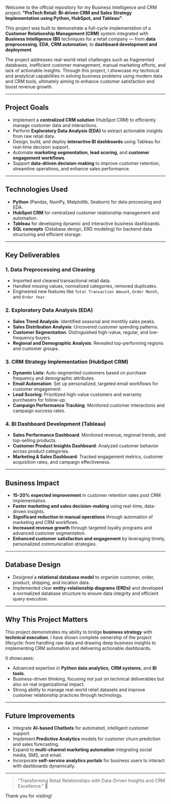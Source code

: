 
Welcome to the official repository for my Business Intelligence and CRM project: **"ProTech Retail: BI-driven CRM and Sales Strategy Implementation using Python, HubSpot, and Tableau"**.

This project was built to demonstrate a full-cycle implementation of a **Customer Relationship Management (CRM)** system integrated with **Business Intelligence (BI)** techniques for a retail company — from **data preprocessing**, **EDA**, **CRM automation**, to **dashboard development and deployment**.

The project addresses real-world retail challenges such as fragmented databases, inefficient customer management, manual marketing efforts, and lack of actionable insights. Through this project, I showcase my technical and analytical capabilities in solving business problems using modern data and CRM tools, ultimately aiming to enhance customer satisfaction and boost revenue growth.

---

## Project Goals
- Implement a **centralized CRM solution** (HubSpot CRM) to efficiently manage customer data and interactions.
- Perform **Exploratory Data Analysis (EDA)** to extract actionable insights from raw retail data.
- Design, build, and deploy **interactive BI dashboards** using Tableau for real-time decision support.
- Automate **marketing segmentation**, **lead scoring**, and **customer engagement workflows**.
- Support **data-driven decision-making** to improve customer retention, streamline operations, and enhance sales performance.

---

## Technologies Used
- **Python** (Pandas, NumPy, Matplotlib, Seaborn) for data processing and EDA.
- **HubSpot CRM** for centralized customer relationship management and automation.
- **Tableau** for developing dynamic and interactive business dashboards.
- **SQL concepts** (Database design, ERD modeling) for backend data structuring and efficient storage.

---

## Key Deliverables

### 1. Data Preprocessing and Cleaning
- Imported and cleaned transactional retail data.
- Handled missing values, normalized categories, removed duplicates.
- Engineered new features like `Total Transaction Amount`, `Order Month`, and `Order Year`.

### 2. Exploratory Data Analysis (EDA)
- **Sales Trend Analysis**: Identified seasonal and monthly sales peaks.
- **Sales Distribution Analysis**: Uncovered customer spending patterns.
- **Customer Segmentation**: Distinguished high-value, regular, and low-frequency buyers.
- **Regional and Demographic Analysis**: Revealed top-performing regions and customer groups.

### 3. CRM Strategy Implementation (HubSpot CRM)
- **Dynamic Lists**: Auto-segmented customers based on purchase frequency and demographic attributes.
- **Email Automation**: Set up personalized, targeted email workflows for customer engagement.
- **Lead Scoring**: Prioritized high-value customers and warranty purchasers for follow-up.
- **Campaign Performance Tracking**: Monitored customer interactions and campaign success rates.

### 4. BI Dashboard Development (Tableau)
- **Sales Performance Dashboard**: Monitored revenue, regional trends, and top-selling products.
- **Customer Product Insights Dashboard**: Analyzed customer behavior across product categories.
- **Marketing & Sales Dashboard**: Tracked engagement metrics, customer acquisition rates, and campaign effectiveness.

---

## Business Impact
- **15-20% expected improvement** in customer retention rates post CRM implementation.
- **Faster marketing and sales decision-making** using real-time, data-driven insights.
- **Significant reduction in manual operations** through automation of marketing and CRM workflows.
- **Increased revenue growth** through targeted loyalty programs and advanced customer segmentation.
- **Enhanced customer satisfaction and engagement** by leveraging timely, personalized communication strategies.

---

## Database Design
- Designed a **relational database model** to organize customer, order, product, shipping, and location data.
- Implemented clear **entity-relationship diagrams (ERDs)** and developed a normalized database structure to ensure data integrity and efficient query execution.

---

## Why This Project Matters
This project demonstrates my ability to bridge **business strategy** with **technical execution**. I have shown complete ownership of the project lifecycle: from handling raw data and drawing deep business insights to implementing CRM automation and delivering actionable dashboards.

It showcases:
- Advanced expertise in **Python data analytics**, **CRM systems**, and **BI tools**.
- Business-driven thinking, focusing not just on technical deliverables but also on real organizational impact.
- Strong ability to manage real-world retail datasets and improve customer relationship practices through technology.

---

## Future Improvements
- Integrate **AI-based Chatbots** for automated, intelligent customer support.
- Implement **Predictive Analytics** models for customer churn prediction and sales forecasting.
- Expand to **multi-channel marketing automation** integrating social media, SMS, and email.
- Incorporate **self-service analytics portals** for business users to interact with dashboards dynamically.

---

> "Transforming Retail Relationships with Data-Driven Insights and CRM Excellence." 🚀

Thank you for visiting! 
